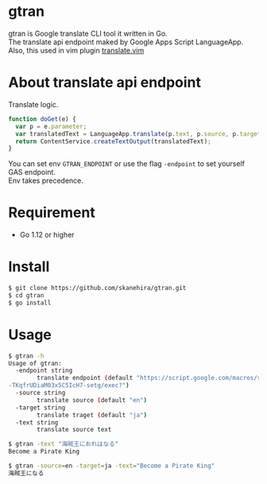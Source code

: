 # gtran
gtran is Google translate CLI tool it written in Go.  
The translate api endpoint maked by Google Apps Script LanguageApp.
Also, this used in vim plugin [translate.vim](https://github.com/skanehira/translate.vim)

# About translate api endpoint
Translate logic.

```js
function doGet(e) {
  var p = e.parameter;
  var translatedText = LanguageApp.translate(p.text, p.source, p.target);
  return ContentService.createTextOutput(translatedText);
}
```

You can set env `GTRAN_ENDPOINT` or use the flag `-endpoint` to set yourself GAS endpoint.  
Env takes precedence.

# Requirement
- Go 1.12 or higher

# Install
```sh
$ git clone https://github.com/skanehira/gtran.git
$ cd gtran
$ go install
```

# Usage
```sh
$ gtran -h
Usage of gtran:
  -endpoint string
        translate endpoint (default "https://script.google.com/macros/s/AKfycbzi15QCo0IsjutiMnI5FYf43
-TKqfrUDiaM03x5C5IcH7-setg/exec?")
  -source string
        translate source (default "en")
  -target string
        translate traget (default "ja")
  -text string
        translate source text

$ gtran -text "海賊王におれはなる"
Become a Pirate King

$ gtran -source=en -target=ja -text="Become a Pirate King"
海賊王になる
```

